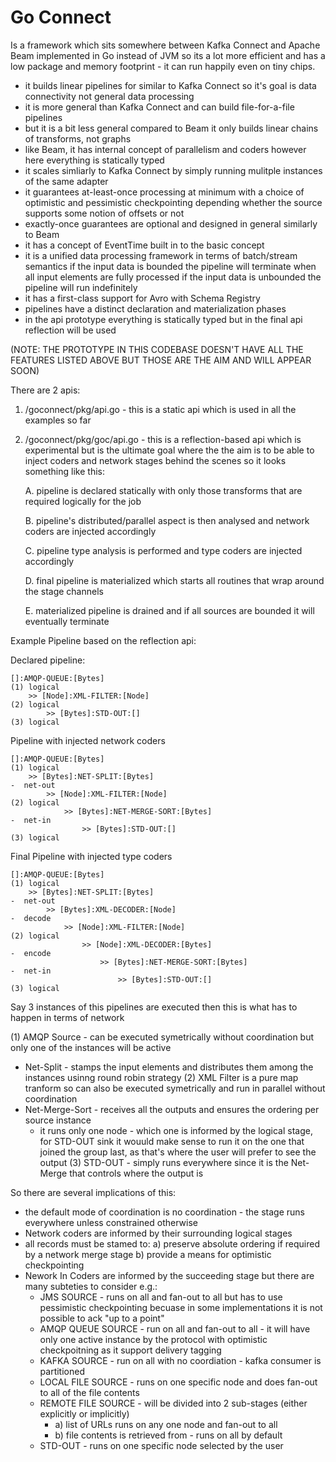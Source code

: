 # Go Connect

Is a framework which sits somewhere between Kafka Connect and Apache Beam implemented in Go instead of JVM so its 
a lot more efficient and has a low package and memory footprint - it can run happily even on tiny chips.

- it builds linear pipelines for similar to Kafka Connect so it's goal is data connectivity not general data processing 
- it is more general than Kafka Connect and can build file-for-a-file pipelines
- but it is a bit less general compared to Beam it only builds linear chains of transforms, not graphs  
- like Beam, it has internal concept of parallelism and coders however here everything is statically typed 
- it scales simliarly to Kafka Connect by simply running mulitple instances of the same adapter
- it guarantees at-least-once processing at minimum 
  with a choice of optimistic and pessimistic checkpointing depending whether the source supports some notion of offsets or not
- exactly-once guarantees are optional and designed in general similarly to Beam   
- it has a concept of EventTime built in to the basic concept
- it is a unified data processing framework in terms of batch/stream semantics 
  if the input data is bounded the pipeline will terminate when all input elements are fully processed
  if the input data is unbounded the pipeline will run indefinitely 
- it has a first-class support for Avro with Schema Registry
- pipelines have a distinct declaration and materialization phases  
- in the api prototype everything is statically typed but in the final api reflection will be used

(NOTE: THE PROTOTYPE IN THIS CODEBASE DOESN'T HAVE ALL THE FEATURES LISTED ABOVE BUT THOSE ARE THE AIM AND WILL APPEAR SOON)


There are 2 apis: 

1. /goconnect/pkg/api.go       - this is a static api which is used in all the examples so far

2. /goconnect/pkg/goc/api.go   - this is a reflection-based api which is experimental but is the ultimate goal where 
    the the aim is to be able to inject coders and network stages behind the scenes so it looks something like this:

    A. pipeline is declared statically with only those transforms that are required logically for the job
    
    B. pipeline's distributed/parallel aspect is then analysed and network coders are injected accordingly
    
    C. pipeline type analysis is performed and type coders are injected accordingly
    
    D. final pipeline is materialized which starts all routines that wrap around the stage channels
    
    E. materialized pipeline is drained and if all sources are bounded it will eventually terminate
    

Example Pipeline based on the reflection api:
    
    
Declared pipeline:
    
    []:AMQP-QUEUE:[Bytes]													(1) logical
    	>> [Node]:XML-FILTER:[Node]                                         (2) logical
    		>> [Bytes]:STD-OUT:[]                                           (3) logical
                                                                            
Pipeline with injected network coders                                   
                                                                            
    []:AMQP-QUEUE:[Bytes]                                                   (1) logical
    	>> [Bytes]:NET-SPLIT:[Bytes]                                         -  net-out
    		>> [Node]:XML-FILTER:[Node]                                     (2) logical
    			>> [Bytes]:NET-MERGE-SORT:[Bytes]                            -  net-in
    				>> [Bytes]:STD-OUT:[]                                   (3) logical
                                                                               
Final Pipeline with injected type coders                                   
                                                                               
    []:AMQP-QUEUE:[Bytes]                                                   (1) logical
    	>> [Bytes]:NET-SPLIT:[Bytes]                                         -  net-out
    		>> [Bytes]:XML-DECODER:[Node]                                    -  decode
    			>> [Node]:XML-FILTER:[Node]                                 (2) logical
    				>> [Node]:XML-DECODER:[Bytes]                            -  encode
    					>> [Bytes]:NET-MERGE-SORT:[Bytes]                    -  net-in
    						>> [Bytes]:STD-OUT:[]                           (3) logical
    
    
Say 3 instances of this pipelines are executed then this is what has to happen in terms of network
    
    
(1) AMQP Source - can be executed symetrically without coordination but only one of the instances will be active
 -  Net-Split - stamps the input elements and distributes them among the instances usinng round robin strategy 
(2) XML Filter is a pure map tranform so can also be executed symetrically and run in parallel without coordination
 -  Net-Merge-Sort - receives all the outputs and ensures the ordering per source instance
    - it runs only one node - which one is informed by the logical stage, for STD-OUT sink it wouuld make
      sense to run it on the one that joined the group last, as that's where the user will prefer to see the output
(3) STD-OUT - simply runs everywhere since it is the Net-Merge that controls where the output is

So there are several implications of this:
- the default mode of coordination is no coordination - the stage runs everywhere unless constrained otherwise
- Network coders are informed by their surrounding logical stages
- all records must be stamed to:
    a) preserve absolute ordering if required by a network merge stage
    b) provide a means for optimistic checkpointing 
- Nework In Coders are informed by the succeeding stage but there are many subteties to consider e.g.:
    - JMS SOURCE - runs on all and fan-out to all but has to use pessimistic checkpointing becuase in some implementations it is not possible to ack "up to a point"
    - AMQP QUEUE SOURCE - run on all and fan-out to all - it will have only one active instance by the protocol with optimistic checkpoitning as it support delivery tagging
    - KAFKA SOURCE - run on all with no coordiation - kafka consumer is partitioned
    - LOCAL FILE SOURCE - runs on one specific node and does fan-out to all of the file contents  
    - REMOTE FILE SOURCE - will be divided into 2 sub-stages (either explicitly or implicitly)
        - a) list of URLs runs on any one node and fan-out to all
        - b) file contents is retrieved from - runs on all by default  
    - STD-OUT - runs on one specific node selected by the user    
       
     
     
     
    
    
    

